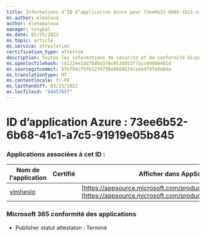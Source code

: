 ```yaml
---
title: Informations d’ID d’application Azure pour 73ee6b52-6b68-41c1-a7c5-91919e05b845
ms.author: elmalova
author: elenamalova
manager: tonybal
ms.date: 03/25/2022
ms.topic: article
ms.service: attestation
certification_type: attested
description: Toutes les informations de sécurité et de conformité disponibles pour 73ee6b52-6b68-41c1-a7c5-91919e05b845.
ms.openlocfilehash: cd112ee1dd7bd9a378c053dd53f71ccd4668401d
ms.sourcegitcommit: b7ef94cf5fb12f6730a8688834ceee4f8fe8e0da
ms.translationtype: MT
ms.contentlocale: fr-FR
ms.lasthandoff: 03/25/2022
ms.locfileid: "64457657"
---
```

# <a name="azure-app-id-73ee6b52-6b68-41c1-a7c5-91919e05b845"></a>ID d’application Azure : 73ee6b52-6b68-41c1-a7c5-91919e05b845


### <a name="apps-associated-with-this-id"></a>Applications associées à cet ID :
| **Nom de l'application** | **Certifié** | **Afficher dans AppSource** |
|--------------|---------------|-----------------------|
| [vimheslo](../forward/WA200003843.md) |  | [https://appsource.microsoft.com/product/office/WA200003843](https://appsource.microsoft.com/product/office/WA200003843) |

### <a name="microsoft-365-app-compliance-status"></a>Microsoft 365 conformité des applications
- Publisher statut attestaton : Terminé
